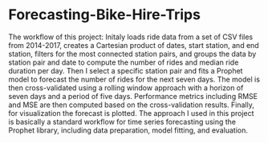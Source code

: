 # Forecasting-Bike-Hire-Trips

The workflow of this project: Initaly loads ride data from a set of CSV files from 2014-2017, creates a Cartesian product of dates, start station, and end station, filters for the most connected station pairs, and groups the data by station pair and date to compute the number of rides and median ride duration per day. Then I select a specific station pair and fits a Prophet model to forecast the number of rides for the next seven days. The model is then cross-validated using a rolling window approach with a horizon of seven days and a period of five days. Performance metrics including RMSE and MSE are then computed based on the cross-validation results. Finally, for visualization the forecast is plotted. The approach I used in this project is basically a standard workflow for time series forecasting using the Prophet library, including data preparation, model fitting, and evaluation.
